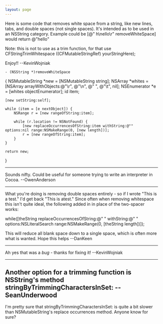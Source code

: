 ```yaml
---
layout: page
---
```


Here is some code that removes white space from a string, like new lines, tabs, and double spaces (not single spaces). It's intended as to be used in an NSString category. Example could be [@"   h\nello\r" removeWhiteSpace] would return @"hello"

Note: this is not to use as a trim function, for that use CFStringTrimWhitespace ((CFMutableStringRef) yourStringHere);

Enjoy!! --KevinWojniak

    - (NSString *)removeWhiteSpace
{
    NSMutableString *new = [NSMutableString string];
    NSArray *whites = [NSArray arrayWithObjects:@"\r", @"\n", @"  ", @"\t", nil];
    NSEnumerator *e = [whites objectEnumerator];
    id item;
    
    [new setString:self];

    while (item = [e nextObject]) {
        NSRange r = [new rangeOfString:item];
        
        while (r.location != NSNotFound) {
            [new replaceOccurrencesOfString:item withString:@"" options:nil range:NSMakeRange(0, [new length])];
            r = [new rangeOfString:item];
        }
    }
    
    return new;   
}

----

Sounds nifty.  Could be useful for someone trying to write an interpreter in Cocoa. --OwenAnderson

----
What you're doing is removing double spaces entirely - so if I wrote     "This is a  test."  I'd get back     "This is atest."
Since often when removing whitespace this isn't quite ideal, the following added in in place of the two-spacer works:
        
while([theString replaceOccurrencesOfString:@"  "
                                 withString:@" "
                                 options:NSLiteralSearch
                                 range:NSMakeRange(0, [theString length])]);

This will reduce all blank space down to a single space, which is often more what is wanted.  Hope this helps --DanKeen

----

Ah yes that was a *bug* - thanks for fixing it! --KevinWojniak

----
Another option for a trimming function is NSString's method stringByTrimmingCharactersInSet:  --SeanUnderwood
----
I'm pretty sure that stringByTrimmingCharactersInSet: is quite a bit slower than NSMutableString's replace occurrences method.  Anyone know for sure?
